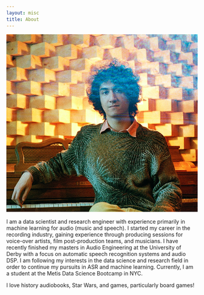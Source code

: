 ```yaml
---
layout: misc
title: About
---
```


![danny](../assets/img/profile.jpg)

I am a data scientist and research engineer with experience primarily in machine learning for audio (music and speech). I started my career in the recording industry, gaining experience through producing sessions for voice-over artists, film post-production teams, and musicians. I have recently finished my masters in Audio Engineering at the University of Derby with a focus on automatic speech recognition systems and audio DSP. I am following my interests in the data science and research field in order to continue my pursuits in ASR and machine learning. Currently, I am a student at the Metis Data Science Bootcamp in NYC.

I love history audiobooks, Star Wars, and games, particularly board games! 
